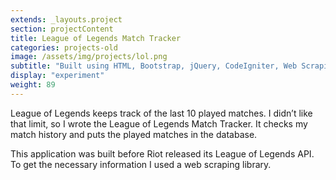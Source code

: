 ```yaml
---
extends: _layouts.project
section: projectContent
title: League of Legends Match Tracker
categories: projects-old
image: /assets/img/projects/lol.png
subtitle: "Built using HTML, Bootstrap, jQuery, CodeIgniter, Web Scraping"
display: "experiment"
weight: 89
---
```


League of Legends keeps track of the last 10 played matches. I didn’t like that limit, so I wrote the League of Legends Match Tracker. It checks my match history and puts the played matches in the database.

This application was built before Riot released its League of Legends API. To get the necessary information I used a web scraping library.